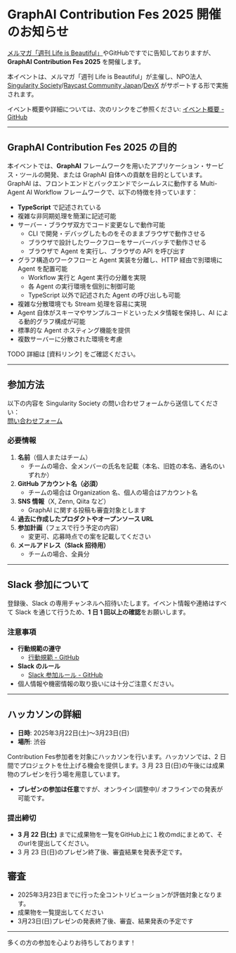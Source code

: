 # GraphAI Contribution Fes 2025 開催のお知らせ

[メルマガ「週刊 Life is Beautiful」](https://www.mag2.com/m/0001323030)やGitHubですでに告知しておりますが、**GraphAI Contribution Fes 2025** を開催します。

本イベントは、メルマガ「週刊 Life is Beautiful」が主催し、NPO法人 [Singularity Society](https://singularitysociety.org/)/[Raycast Community Japan](https://raycast.connpass.com/)/[DevX](https://devx.jp/) がサポートする形で実施されます。

イベント概要や詳細については、次のリンクをご参照ください: [イベント概要 - GitHub](https://github.com/snakajima/life-is-beautiful)

---

## **GraphAI Contribution Fes 2025 の目的**

本イベントでは、**GraphAI** フレームワークを用いたアプリケーション・サービス・ツールの開発、または GraphAI 自体への貢献を目的としています。  
GraphAI は、フロントエンドとバックエンドでシームレスに動作する Multi-Agent AI Workflow フレームワークで、以下の特徴を持っています：

- **TypeScript** で記述されている  
- 複雑な非同期処理を簡潔に記述可能  
- サーバー・ブラウザ双方でコード変更なしで動作可能  
  - CLI で開発・デバッグしたものをそのままブラウザで動作させる  
  - ブラウザで設計したワークフローをサーバーバッチで動作させる
  - ブラウザで Agent を実行し、ブラウザの API を呼び出す  
- グラフ構造のワークフローと Agent 実装を分離し、HTTP 経由で別環境に Agent を配置可能
  - Workflow 実行と Agent 実行の分離を実現
  - 各 Agent の実行環境を個別に制御可能
  - TypeScript 以外で記述された Agent の呼び出しも可能  
- 複雑な分散環境でも Stream 処理を容易に実現  
- Agent 自体がスキーマやサンプルコードといったメタ情報を保持し、AI による動的グラフ構成が可能  
- 標準的な Agent ホスティング機能を提供  
- 複数サーバーに分散された環境を考慮  

TODO
詳細は [資料リンク] をご確認ください。

---

## **参加方法**

以下の内容を Singularity Society の問い合わせフォームから送信してください：  
[問い合わせフォーム](https://docs.google.com/forms/u/7/d/e/1FAIpQLSfk1cnTUwBvalTqm9un_p9Oyl9LckVgmKC40ifyhtAU3BcTuw/viewform)

### 必要情報
1. **名前**（個人またはチーム）  
   - チームの場合、全メンバーの氏名を記載（本名、旧姓の本名、通名のいずれか）  
2. **GitHub アカウント名（必須）**  
   - チームの場合は Organization 名、個人の場合はアカウント名  
3. **SNS 情報**（X, Zenn, Qiita など）  
   - GraphAI に関する投稿も審査対象とします  
4. **過去に作成したプロダクトやオープンソース URL**  
5. **参加計画**（フェスで行う予定の内容）  
   - 変更可、応募時点での案を記載してください  
6. **メールアドレス（Slack 招待用）**  
   - チームの場合、全員分
---

## **Slack 参加について**
登録後、Slack の専用チャンネルへ招待いたします。イベント情報や連絡はすべて Slack を通じて行うため、**1 日 1 回以上の確認**をお願いします。

### 注意事項
- **行動規範の遵守**
  - [行動規範 - GitHub](https://github.com/SingularitySociety/societys_statement/blob/main/code-of-conduct.md)  
- **Slack のルール**
  - [Slack 参加ルール - GitHub](https://github.com/SingularitySociety/societys_statement/blob/main/SlackRule.md)  
- 個人情報や機密情報の取り扱いには十分ご注意ください。

---

## **ハッカソンの詳細**

- **日時**: 2025年3月22日(土)～3月23日(日)  
- **場所**: 渋谷  

Contribution Fes参加者を対象にハッカソンを行います。ハッカソンでは、2 日間でプロジェクトを仕上げる機会を提供します。3 月 23 日(日)の午後には成果物のプレゼンを行う場を用意しています。  

- **プレゼンの参加は任意**ですが、オンライン(調整中)/ オフラインでの発表が可能です。  

### 提出締切
- **3 月 22 日(土)** までに成果物を一覧をGitHub上に１枚のmdにまとめて、そのurlを提出してください。  
- 3 月 23 日(日)のプレゼン終了後、審査結果を発表予定です。

## 審査
- 2025年3月23日までに行った全コントリビューションが評価対象となります。  
- 成果物を一覧提出してください
- 3月23日(日)プレゼンの発表終了後、審査、結果発表の予定です

---

多くの方の参加を心よりお待ちしております！

